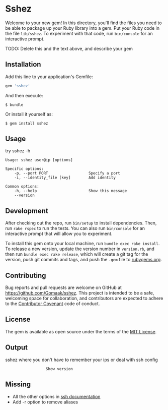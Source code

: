 # Sshez

Welcome to your new gem! In this directory, you'll find the files you need to be able to package up your Ruby library into a gem. Put your Ruby code in the file `lib/sshez`. To experiment with that code, run `bin/console` for an interactive prompt.

TODO: Delete this and the text above, and describe your gem

## Installation

Add this line to your application's Gemfile:

```ruby
gem 'sshez'
```

And then execute:

    $ bundle

Or install it yourself as:

    $ gem install sshez

## Usage

  try sshez -h

    Usage: sshez user@ip [options]

    Specific options:
        -p, --port PORT                  Specify a port
        -i, --identity_file [key]        Add identity

    Common options:
        -h, --help                       Show this message
        --version  

## Development

After checking out the repo, run `bin/setup` to install dependencies. Then, run `rake rspec` to run the tests. You can also run `bin/console` for an interactive prompt that will allow you to experiment.

To install this gem onto your local machine, run `bundle exec rake install`. To release a new version, update the version number in `version.rb`, and then run `bundle exec rake release`, which will create a git tag for the version, push git commits and tags, and push the `.gem` file to [rubygems.org](https://rubygems.org).

## Contributing

Bug reports and pull requests are welcome on GitHub at https://github.com/Gomaak/sshez. This project is intended to be a safe, welcoming space for collaboration, and contributors are expected to adhere to the [Contributor Covenant](contributor-covenant.org) code of conduct.


## License

The gem is available as open source under the terms of the [MIT License](http://opensource.org/licenses/MIT).

## Output
sshez where you don't have to remember your ips or deal with ssh config

                      Show version


## Missing

*   All the other options in [ssh documentation](http://linux.die.net/man/5/ssh_config)
*   Add -r option to remove aliases

